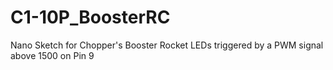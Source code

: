 # C1-10P_BoosterRC
Nano Sketch for Chopper's Booster Rocket LEDs triggered by a PWM signal above 1500 on Pin 9
